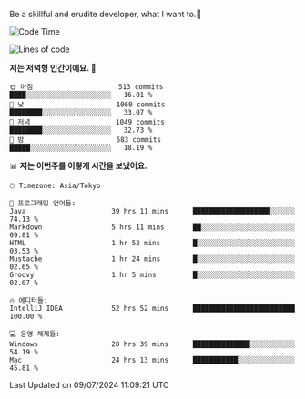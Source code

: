 Be a skillful and erudite developer, what I want to.👶

<!--START_SECTION:waka-->
![Code Time](http://img.shields.io/badge/Code%20Time-1%2C038%20hrs%202%20mins-blue)

![Lines of code](https://img.shields.io/badge/%EC%A0%80%EB%8A%94%20%EC%97%AC%ED%83%9C%EA%B9%8C%EC%A7%80%20-2.6%20million%20%EC%A4%84%EC%9D%98%20%EC%BD%94%EB%93%9C%EB%A5%BC%20%EC%9E%91%EC%84%B1%ED%96%88%EC%96%B4%EC%9A%94.-blue)

**저는 저녁형 인간이에요. 🦉** 

```text
🌞 아침                     513 commits         ████░░░░░░░░░░░░░░░░░░░░░   16.01 % 
🌆 낮　                     1060 commits        ████████░░░░░░░░░░░░░░░░░   33.07 % 
🌃 저녁                     1049 commits        ████████░░░░░░░░░░░░░░░░░   32.73 % 
🌙 밤　                     583 commits         █████░░░░░░░░░░░░░░░░░░░░   18.19 % 
```


📊 **저는 이번주를 이렇게 시간을 보냈어요.** 

```text
🕑︎ Timezone: Asia/Tokyo

💬 프로그래밍 언어들: 
Java                     39 hrs 11 mins      ███████████████████░░░░░░   74.13 % 
Markdown                 5 hrs 11 mins       ██░░░░░░░░░░░░░░░░░░░░░░░   09.81 % 
HTML                     1 hr 52 mins        █░░░░░░░░░░░░░░░░░░░░░░░░   03.53 % 
Mustache                 1 hr 24 mins        █░░░░░░░░░░░░░░░░░░░░░░░░   02.65 % 
Groovy                   1 hr 5 mins         █░░░░░░░░░░░░░░░░░░░░░░░░   02.07 % 

🔥 에디터들: 
IntelliJ IDEA            52 hrs 52 mins      █████████████████████████   100.00 % 

💻 운영 체제들: 
Windows                  28 hrs 39 mins      ██████████████░░░░░░░░░░░   54.19 % 
Mac                      24 hrs 13 mins      ███████████░░░░░░░░░░░░░░   45.81 % 
```


 Last Updated on 09/07/2024 11:09:21 UTC
<!--END_SECTION:waka-->
